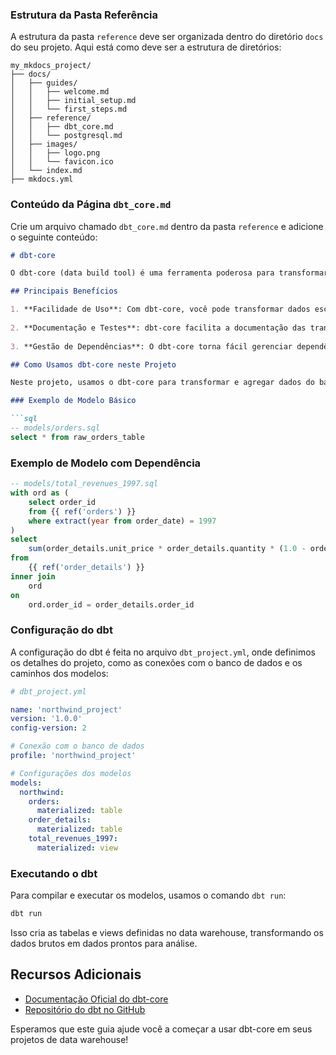 ### Estrutura da Pasta Referência

A estrutura da pasta `reference` deve ser organizada dentro do diretório `docs` do seu projeto. Aqui está como deve ser a estrutura de diretórios:

```
my_mkdocs_project/
├── docs/
│   ├── guides/
│   │   ├── welcome.md
│   │   ├── initial_setup.md
│   │   └── first_steps.md
│   ├── reference/
│   │   ├── dbt_core.md
│   │   └── postgresql.md
│   ├── images/
│   │   ├── logo.png
│   │   └── favicon.ico
│   └── index.md
├── mkdocs.yml
```

### Conteúdo da Página `dbt_core.md`

Crie um arquivo chamado `dbt_core.md` dentro da pasta `reference` e adicione o seguinte conteúdo:

```markdown
# dbt-core

O dbt-core (data build tool) é uma ferramenta poderosa para transformar dados dentro do seu data warehouse. Ele permite que analistas de dados e engenheiros de dados escrevam transformações de dados usando SQL simples, enquanto o dbt se encarrega de transformar essas instruções em tabelas e views no data warehouse.

## Principais Benefícios

1. **Facilidade de Uso**: Com dbt-core, você pode transformar dados escrevendo apenas instruções `SELECT`. Não é necessário aprender uma nova linguagem de programação; você pode usar SQL, que já conhece.
   
2. **Documentação e Testes**: dbt-core facilita a documentação das transformações de dados e permite adicionar testes automatizados para garantir a qualidade dos dados. Isso ajuda a manter um pipeline de dados confiável e bem documentado.
   
3. **Gestão de Dependências**: O dbt-core torna fácil gerenciar dependências entre modelos de dados. Usando a função `{{ ref('model_name') }}`, você pode criar relacionamentos claros entre diferentes modelos, assegurando que as transformações sejam executadas na ordem correta.

## Como Usamos dbt-core neste Projeto

Neste projeto, usamos o dbt-core para transformar e agregar dados do banco de dados de demonstração Northwind. Abaixo estão alguns exemplos de como configuramos e utilizamos dbt-core:

### Exemplo de Modelo Básico

```sql
-- models/orders.sql
select * from raw_orders_table
```

### Exemplo de Modelo com Dependência

```sql
-- models/total_revenues_1997.sql
with ord as (
    select order_id 
    from {{ ref('orders') }}
    where extract(year from order_date) = 1997
)
select 
    sum(order_details.unit_price * order_details.quantity * (1.0 - order_details.discount)) as total_revenues_1997
from 
    {{ ref('order_details') }} 
inner join 
    ord 
on 
    ord.order_id = order_details.order_id
```

### Configuração do dbt

A configuração do dbt é feita no arquivo `dbt_project.yml`, onde definimos os detalhes do projeto, como as conexões com o banco de dados e os caminhos dos modelos:

```yaml
# dbt_project.yml

name: 'northwind_project'
version: '1.0.0'
config-version: 2

# Conexão com o banco de dados
profile: 'northwind_project'

# Configurações dos modelos
models:
  northwind:
    orders:
      materialized: table
    order_details:
      materialized: table
    total_revenues_1997:
      materialized: view
```

### Executando o dbt

Para compilar e executar os modelos, usamos o comando `dbt run`:

```sh
dbt run
```

Isso cria as tabelas e views definidas no data warehouse, transformando os dados brutos em dados prontos para análise.

## Recursos Adicionais

- [Documentação Oficial do dbt-core](https://docs.getdbt.com/)
- [Repositório do dbt no GitHub](https://github.com/dbt-labs/dbt-core)

Esperamos que este guia ajude você a começar a usar dbt-core em seus projetos de data warehouse!
